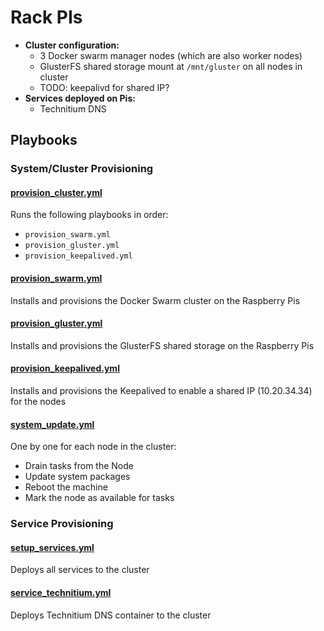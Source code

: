 # Rack PIs

- **Cluster configuration:**
  - 3 Docker swarm manager nodes (which are also worker nodes)
  - GlusterFS shared storage mount at `/mnt/gluster` on all nodes in cluster
  - TODO: keepalivd for shared IP?
- **Services deployed on Pis:**
  - Technitium DNS

## Playbooks

### System/Cluster Provisioning

#### [provision_cluster.yml](./playbooks/provision_cluster.yml)
Runs the following playbooks in order:
- `provision_swarm.yml`
- `provision_gluster.yml`
- `provision_keepalived.yml`

#### [provision_swarm.yml](./playbooks/provision_swarm.yml)
Installs and provisions the Docker Swarm cluster on the Raspberry Pis

#### [provision_gluster.yml](./playbooks/provision_gluster.yml)
Installs and provisions the GlusterFS shared storage on the Raspberry Pis

#### [provision_keepalived.yml](./playbooks/provision_keepalived.yml)
Installs and provisions the Keepalived to enable a shared IP (10.20.34.34) for the nodes

#### [system_update.yml](./playbooks/system_update.yml)
One by one for each node in the cluster:
- Drain tasks from the Node
- Update system packages
- Reboot the machine
- Mark the node as available for tasks

### Service Provisioning

#### [setup_services.yml](./playbooks/setup_services.yml)
Deploys all services to the cluster

#### [service_technitium.yml](./playbooks/service_technitium.yml)
Deploys Technitium DNS container to the cluster
